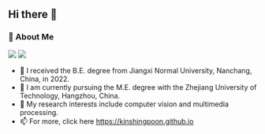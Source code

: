 ## Hi there 👋
### 🧐 About Me
[![](https://img.shields.io/badge/Connect-Linkedin-0077b5)](https://www.linkedin.com/in/jiancheng-pan-903409192/)
[![](https://img.shields.io/badge/Connect-Twitter-0077b5)](https://twitter.com/KINSHINGP)
- 🔭 I received the B.E. degree from Jiangxi Normal University, Nanchang, China, in 2022.
- 🌱 I am currently pursuing the M.E. degree with the Zhejiang University of Technology, Hangzhou, China. 
- 💬 My research interests include computer vision and multimedia processing.
- 📫 For more, click here https://kinshingpoon.github.io
<!--
**kinshingpoon/kinshingpoon** is a ✨ _special_ ✨ repository because its `README.md` (this file) appears on your GitHub profile.

Here are some ideas to get you started:

- 🔭 I’m currently working on ...
- 🌱 I’m currently learning ...
- 👯 I’m looking to collaborate on ...
- 🤔 I’m looking for help with ...
- 💬 Ask me about ...
- 📫 How to reach me: ...
- 😄 Pronouns: ...
- ⚡ Fun fact: ...
-->
